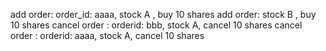add order: order_id: aaaa, stock A , buy 10 shares 
add order: stock B , buy 10 shares 
cancel order : orderid: bbb, stock A, cancel 10 shares 
cancel order : orderid: aaaa, stock A, cancel 10 shares 
